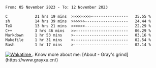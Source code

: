 <!--START_SECTION:waka-->

```txt
From: 05 November 2023 - To: 12 November 2023

C            21 hrs 19 mins  >>>>>>>>>----------------   35.55 %
sh           14 hrs 39 mins  >>>>>>-------------------   24.44 %
TeX          13 hrs 21 mins  >>>>>>-------------------   22.29 %
C++          3 hrs 46 mins   >>-----------------------   06.29 %
Markdown     1 hr 53 mins    >------------------------   03.16 %
Makefile     1 hr 31 mins    >------------------------   02.54 %
Bash         1 hr 17 mins    >------------------------   02.14 %
```

<!--END_SECTION:waka-->

<!-- [![grayxu's github stats](https://github-readme-stats.vercel.app/api?username=grayxu&count_private=true&show_icons=true)](https://github.com/grayxu) -->





<a href="https://wakatime.com/@grayxu" target="_blank">
  <img alt="Wakatime" src="https://wakatime.com/badge/user/c69eb31e-43a1-463f-8968-c3449e386f57.svg"/>
</a>. Know more about me: [About - Gray's grind](https://www.grayxu.cn/)
